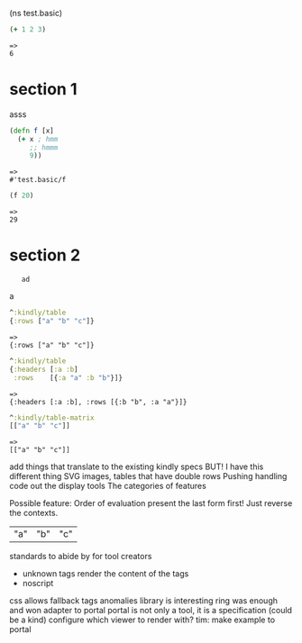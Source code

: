 (ns test.basic)

```clojure
(+ 1 2 3)
```
```
=>
6
```

# section 1

 asss


```clojure
(defn f [x]
  (+ x ; hmm
     ;; hmmm
     9))
```
```
=>
#'test.basic/f
```

```clojure
(f 20)
```
```
=>
29
```

# section 2


       ad
a


```clojure
^:kindly/table
{:rows ["a" "b" "c"]}
```
```
=>
{:rows ["a" "b" "c"]}
```

```clojure
^:kindly/table
{:headers [:a :b]
 :rows    [{:a "a" :b "b"}]}
```
```
=>
{:headers [:a :b], :rows [{:b "b", :a "a"}]}
```

```clojure
^:kindly/table-matrix
[["a" "b" "c"]]
```
```
=>
[["a" "b" "c"]]
```

add things that translate to the existing kindly specs
BUT! I have this different thing
SVG images, tables that have double rows
Pushing handling code out the display tools
The categories of features


Possible feature: Order of evaluation
present the last form first!
Just reverse the contexts.

|  |  |  |
|--|--|--|
| "a" | "b" | "c" |

standards to abide by for tool creators

* unknown tags render the content of the tags
* noscript

css allows fallback tags
anomalies library is interesting
ring was enough and won
adapter to portal
portal is not only a tool, it is a specification (could be a kind)
configure which viewer to render with?
tim: make example to portal
